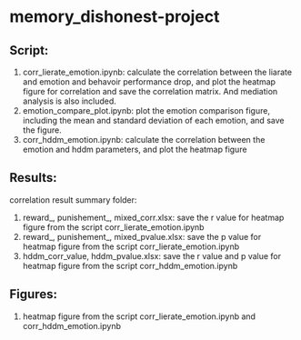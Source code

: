 # memory_dishonest-project
## Script:
1. corr_lierate_emotion.ipynb: calculate the correlation between the liarate and emotion and behavoir performance drop, and plot the heatmap figure for correlation and save the correlation matrix. And mediation analysis is also included.
2. emotion_compare_plot.ipynb: plot the emotion comparison figure, including the mean and standard deviation of each emotion, and save the figure.
3. corr_hddm_emotion.ipynb: calculate the correlation between the emotion and hddm parameters, and plot the heatmap figure

## Results:
correlation result summary folder: 
1. reward_, punishement_, mixed_corr.xlsx: save the r value for heatmap figure from the script corr_lierate_emotion.ipynb
2. reward_, punishement_, mixed_pvalue.xlsx: save the p value for heatmap figure from the script corr_lierate_emotion.ipynb
3. hddm_corr_value, hddm_pvalue.xlsx: save the r value and p value for heatmap figure from the script corr_hddm_emotion.ipynb

## Figures:
1. heatmap figure from the script corr_lierate_emotion.ipynb and corr_hddm_emotion.ipynb